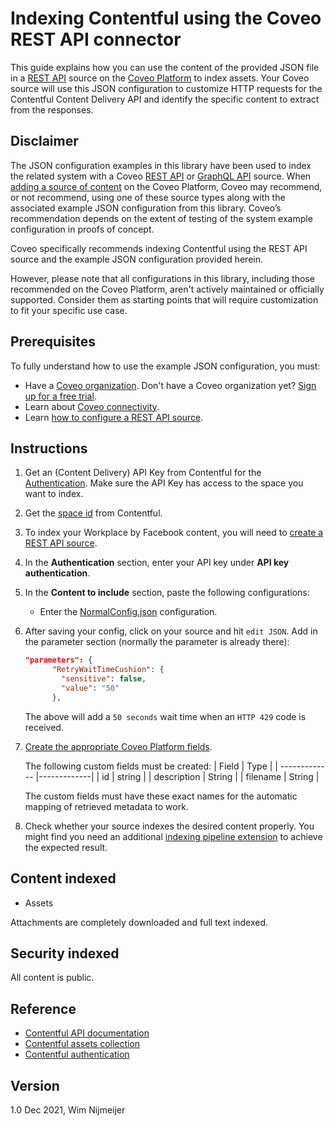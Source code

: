 # Indexing Contentful using the Coveo REST API connector
This guide explains how you can use the content of the provided JSON file in a [REST API](https://docs.coveo.com/en/1896/) source on the [Coveo Platform](https://docs.coveo.com/en/3361/) to index assets. Your Coveo source will use this JSON configuration to customize HTTP requests for the Contentful Content Delivery API and identify the specific content to extract from the responses.

## Disclaimer
The JSON configuration examples in this library have been used to index the related system with a Coveo [REST API](https://docs.coveo.com/en/1896/) or [GraphQL API](https://docs.coveo.com/en/n6gh2329/) source. When [adding a source of content](https://docs.coveo.com/en/3390/index-content/add-or-edit-a-source#add-a-source) on the Coveo Platform, Coveo may recommend, or not recommend, using one of these source types along with the associated example JSON configuration from this library. Coveo’s recommendation depends on the extent of testing of the system example configuration in proofs of concept.

Coveo specifically recommends indexing Contentful using the REST API source and the example JSON configuration provided herein.

However, please note that all configurations in this library, including those recommended on the Coveo Platform, aren't actively maintained or officially supported. Consider them as starting points that will require customization to fit your specific use case.

## Prerequisites
To fully understand how to use the example JSON configuration, you must:
- Have a [Coveo organization](https://docs.coveo.com/en/185). Don't have a Coveo organization yet? [Sign up for a free trial](https://www.coveo.com/en/free-trial?utm_marketing_tactic=connectivity_library).
- Learn about [Coveo connectivity](https://docs.coveo.com/en/1702).
- Learn [how to configure a REST API source](https://docs.coveo.com/en/1896/).

## Instructions
1. Get an (Content Delivery) API Key from Contentful for the [Authentication](https://www.contentful.com/developers/docs/references/authentication/). Make sure the API Key has access to the space you want to index.

2. Get the [space id](https://www.contentful.com/help/find-space-id/) from Contentful.

3. To index your Workplace by Facebook content, you will need to [create a REST API source](https://docs.coveo.com/en/1896/).

4. In the **Authentication** section, enter your API key under **API key authentication**.

5. In the **Content to include** section, paste the following configurations:

    - Enter the [NormalConfig.json](https://github.com/coveooss/connectivity-library/blob/master/Contentful/index/NormalConfig.json) configuration.

6. After saving your config, click on your source and hit `edit JSON`.
Add in the parameter section (normally the parameter is already there):
   ```json
   "parameters": {
         "RetryWaitTimeCushion": {
           "sensitive": false,
           "value": "50"
         },
   ```
   The above will add a `50 seconds` wait time when an `HTTP 429` code is received.

7. [Create the appropriate Coveo Platform fields](https://docs.coveo.com/en/1896/#completion).

   The following custom fields must be created:
   | Field        | Type           |
   | ------------- |-------------|
   | id       | string |
   | description   | String |
   | filename | String      |

   The custom fields must have these exact names for the automatic mapping of retrieved metadata to work.

8. Check whether your source indexes the desired content properly. You might find you need an additional [indexing pipeline extension](https://docs.coveo.com/en/1645/) to achieve the expected result.

## Content indexed
* Assets

Attachments are completely downloaded and full text indexed.

## Security indexed
All content is public.

## Reference
- [Contentful API documentation](https://www.contentful.com/developers/docs/)
- [Contentful assets collection](
https://www.contentful.com/developers/docs/references/content-delivery-api/#/reference/assets/assets-collection)
- [Contentful authentication](https://www.contentful.com/developers/docs/references/content-management-api/#/introduction/authentication)

## Version
1.0 Dec 2021, Wim Nijmeijer
